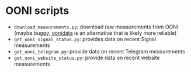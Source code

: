 # OONI scripts

* `download_measurements.py`: download raw measurements from OONI (maybe buggy, [oonidata](https://github.com/ooni/data) is an alternative that is likely more reliable)
* `get_ooni_signal_status.py`: provides data on recent Signal measurements
* `get_ooni_telegram.py`: provide data on recent Telegram measurements
* `get_ooni_website_status.py`: provide data on recent website measurements
